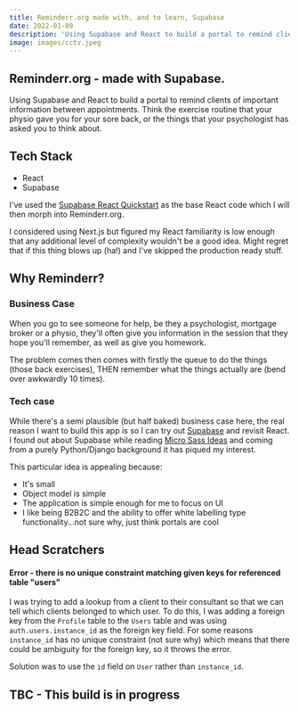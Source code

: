 ```yaml
---
title: Reminderr.org made with, and to learn, Supabase
date: 2022-01-09
description: 'Using Supabase and React to build a portal to remind clients of important information between appointments.  Think the exercise routine that your physio gave you for your sore back, or the things that your psychologist has asked you to think about.'
image: images/cctv.jpeg
---
```


## Reminderr.org - made with Supabase.


Using Supabase and React to build a portal to remind clients of important information between appointments.  Think the exercise routine that your physio gave you for your sore back, or the things that your psychologist has asked you to think about.

## Tech Stack
- React
- Supabase

I've used the [Supabase React Quickstart](https://supabase.com/docs/guides/with-react) as the base React code which I will then morph into Reminderr.org.

I considered using Next.js but figured my React familiarity is low enough that any additional level of complexity wouldn't be a good idea.  Might regret that if this thing blows up (ha!) and I've skipped the production ready stuff.

## Why Reminderr?
### Business Case

When you go to see someone for help, be they a psychologist, mortgage broker or a physio, they'll often give you information in the session that they hope you'll remember, as well as give you homework.

The problem comes then comes with firstly the queue to do the things (those back exercises), THEN remember what the things actually are (bend over awkwardly 10 times).

### Tech case
While there's a semi plausible (but half baked) business case here, the real reason I want to build this app is so I can try out [Supabase](www.supabase.com) and revisit React.  I found out about Supabase while reading [Micro Sass Ideas](www.microsassidea.com) and coming from a purely Python/Django background it has piqued my interest.

This particular idea is appealing because:
- It's small
- Object model is simple
- The application is simple enough for me to focus on UI
- I like being B2B2C and the ability to offer white labelling type functionality...not sure why, just think portals are cool


## Head Scratchers

#### Error - there is no unique constraint matching given keys for referenced table "users"
I was trying to add a lookup from a client to their consultant so that we can tell which clients belonged to which user.  To do this, I was adding a foreign key from the `Profile` table to the `Users` table and was using `auth.users.instance_id` as the foreign key field.  For some reasons `instance_id` has no unique constraint (not sure why) which means that there could be ambiguity for the foreign key, so it throws the error.

Solution was to use the `id` field on `User` rather than `instance_id`.

## TBC - This build is in progress